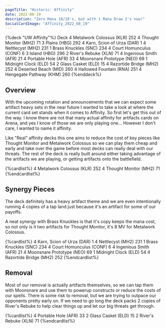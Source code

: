 ```yaml
---
pageTitle: "Historic: Affinity"
date: 2022-08-19
description: "Zero Mana 10/10's, but with 1 Mana Draw 2's now!"
SocialCardImage: "Affinity_2022_08_19"
---
```


{%deck "UW Affinity"%}
Deck
4 Metalwork Colossus (KLR) 252
4 Thought Monitor (MH2) 71
3 Plains (HBG) 292
4 Karn, Scion of Urza (DAR) 1
4 Nettlecyst (MH2) 231
1 Brass Knuckles (SNC) 234
4 Court Homunculus (CONF) 6
3 Island (HBG) 296
2 River's Rebuke (XLN) 71
4 Ingenious Smith (AFR) 21
4 Portable Hole (AFR) 33
4 Moonsnare Prototype (NEO) 69
1 Midnight Clock (ELD) 54
2 Glass Casket (ELD) 15
4 Razortide Bridge (MH2) 252
4 Deserted Beach (MID) 260
4 Hallowed Fountain (RNA) 251
4 Hengegate Pathway (KHM) 260
{%enddeck%}

## Overview

With the upcoming rotation and announcements that we can expect some artifact heavy sets in the near future I wanted to take a look at where the current card set stands when it comes to Affinity. So first let's get this out of the way. I know there are not that many actual affinity for artifacts cards on Arena, and yes I know of those we are only playing one... However I don't care, I wanted to name it affinity. 

Like "Real" affinity decks this one aims to reduce the cost of key pieces like Thought Monitor and Metalwork Colossus so we can play them cheap and early and take over the game before most decks can really deal with our threats. The rest of the deck is really built around either taking advantage of the artifacts we are playing, or getting artifacts onto the battlefield. 

{%cardlist%}
4 Metalwork Colossus (KLR) 252
4 Thought Monitor (MH2) 71
{%endcardlist%}

## Synergy Pieces

The deck definitely has a heavy artifact theme and we are even intentionally running 4 copies of a tap land just because it's an artifact for some of our payoffs. 

A neat synergy with Brass Knuckles is that it's copy keeps the mana cost, so not only is it two artifacts for Thought Monitor, it's 8 MV for Metalwork Colossus. 

{%cardlist%}
4 Karn, Scion of Urza (DAR) 1
4 Nettlecyst (MH2) 231
1 Brass Knuckles (SNC) 234
4 Court Homunculus (CONF) 6
4 Ingenious Smith (AFR) 21
4 Moonsnare Prototype (NEO) 69
1 Midnight Clock (ELD) 54
4 Razortide Bridge (MH2) 252
{%endcardlist%}

## Removal

Most of our removal is actually artifacts themselves, so we can tap them with Moonsnare and use them to powerup constructs or reduce the costs of our spells. There is some risk to removal, but we are trying to outpace our opponents pretty early on. If we need to go long the deck packs 2 copies of River's Rebuke to help clear things up and let our big threats get through. 

{%cardlist%}
4 Portable Hole (AFR) 33
2 Glass Casket (ELD) 15
2 River's Rebuke (XLN) 71
{%endcardlist%}